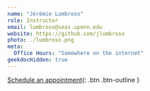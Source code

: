 ```yaml
---
name: "Jérémie Lumbroso"
role: Instructor
email: lumbroso@seas.upenn.edu
website: https://github.com/jlumbroso
photo: ./lumbroso.png
meta:
  Office Hours: "Somewhere on the internet"
geekdocHidden: true
---
```

[Schedule an appointment](#){: .btn .btn-outline }
